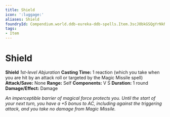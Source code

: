 ```yaml
---
title: Shield
icon: ':luggage:'
aliases: Shield
foundryId: Compendium.world.ddb-eureka-ddb-spells.Item.3scJ0bkGSQgYrNkN
tags:
- Item
---
```


# Shield

**Shield**
_1st-level Abjuration_
**Casting Time:** 1 reaction (which you take when you are hit by an attack roll or targeted by the Magic Missile spell)
**Attack/Save:** None
**Range:** Self
**Components:** V S
**Duration:** 1 round
**Damage/Effect:** Damage

*An imperceptible barrier of magical force protects you. Until the start of your next turn, you have a +5 bonus to AC, including against the triggering attack, and you take no damage from Magic Missile.*